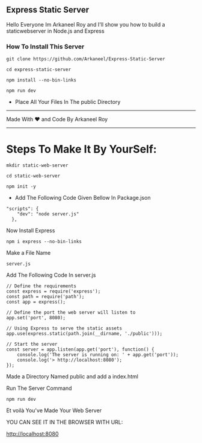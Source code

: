 ## Express Static Server 

<p>Hello Everyone Im Arkaneel Roy and I'll show you how to build a staticwebserver in Node.js and Express</p>

### How To Install This Server
<pre><code>git clone https://github.com/Arkaneel/Express-Static-Server</code></pre>
<pre><code>cd express-static-server</code></pre>
<pre><code>npm install --no-bin-links</code></pre>
<pre><code>npm run dev</code></pre>
 
* Place All Your Files In The public Directory
___

Made With ♥️ and Code By Arkaneel Roy

___

# Steps To Make It By YourSelf:

<pre><code>mkdir static-web-server</code></pre>
<pre><code>cd static-web-server</code></pre>
<pre><code>npm init -y</code></pre>
* Add The Following Code Given Bellow In Package.json
<pre><code>"scripts": {
    "dev": "node server.js"
  },</code></pre>

Now Install Express
<pre><code>npm i express --no-bin-links</code></pre>
Make a File Name <pre><code>server.js</code></pre>
Add The Following Code In server.js
<pre><code>// Define the requirements
const express = require('express');
const path = require('path');
const app = express();

// Define the port the web server will listen to
app.set('port', 8080);

// Using Express to serve the static assets
app.use(express.static(path.join(__dirname, './public')));

// Start the server 
const server = app.listen(app.get('port'), function() {
	console.log('The server is running on: ' + app.get('port'));
	console.log('> http://localhost:8080');
});</code></pre>

Made a Directory Named public and add a index.html


Run The Server Command
<pre><code>npm run dev</code></pre>

Et voilà You've Made Your Web Server

YOU CAN SEE IT IN THE BROWSER WITH URL:

[http://localhost:8080](http://localhost:8080)
